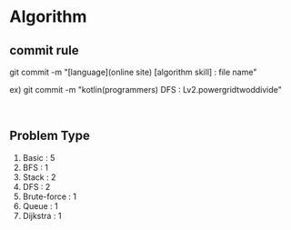 # Algorithm

## commit rule 
git commit -m "[language](online site) [algorithm skill] : file name"

ex) git commit -m "kotlin(programmers) DFS : Lv2.powergridtwoddivide"

<br>

## Problem Type
1. Basic : 5
2. BFS : 1
3. Stack : 2
4. DFS : 2
5. Brute-force : 1
6. Queue : 1
7. Dijkstra : 1
